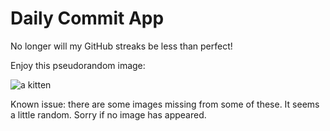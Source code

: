 Daily Commit App
================
No longer will my GitHub streaks be less than perfect!

Enjoy this pseudorandom image:

![a kitten](http://placekitten.com/200/800 "a kitten")

Known issue: there are some images missing from some of these. It seems a little random. Sorry if no image has appeared.
